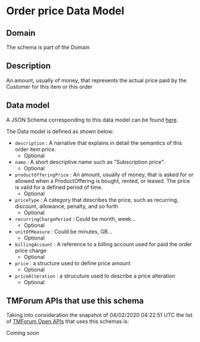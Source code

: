 # Order price Data Model

## Domain

The  schema is part of the  Domain

## Description

An amount, usually of money, that represents the actual price paid by the Customer for this item or this order

## Data model

A JSON Schema corresponding to this data model can be found
[here](https://github.com/tmforum-rand/schemas/blob/candidates/Customer/OrderPrice.schema.json).

The Data model is defined as shown below:
- `description` : A narrative that explains in detail the semantics of this order item price.
  - Optional
- `name` : A short descriptive name such as &quot;Subscription price&quot;.
  - Optional
- `productOfferingPrice` : An amount, usually of money, that is asked for or allowed when a ProductOffering is bought, rented, or leased. The price is valid for a defined period of time.
  - Optional
- `priceType` : A category that describes the price, such as recurring, discount, allowance, penalty, and so forth
  - Optional
- `recurringChargePeriod` : Could be month, week...
  - Optional
- `unitOfMeasure` : Could be minutes, GB...
  - Optional
- `billingAccount` : A reference to a billing account used for paid the order price charge
  - Optional
- `price` : a structure used to define price amount
  - Optional
- `priceAlteration` : a strucuture used to describe a price alteration
  - Optional




## TMForum APIs that use this schema

Taking into consideration the snapshot of 04/02/2020 04:22:51 UTC the list of [TMForum Open APIs](https://www.tmforum.org/open-apis/) that uses this schemas is:

Coming soon